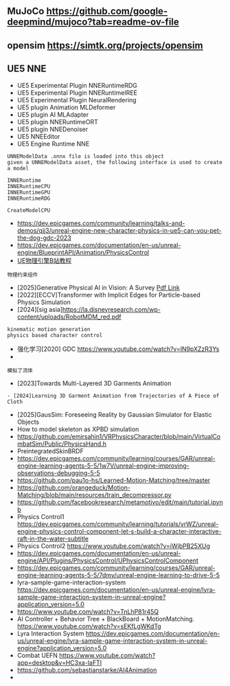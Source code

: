 ## MuJoCo https://github.com/google-deepmind/mujoco?tab=readme-ov-file
## opensim https://simtk.org/projects/opensim
## UE5 NNE
- UE5 Experimental Plugin NNERuntimeRDG
- UE5 Experimental Plugin NNERuntimeIREE
- UE5 Experimental Plugin NeuralRendering
- UE5 plugin Animation MLDeformer
- UE5 plugin AI MLAdapter
- UE5 plugin NNERuntimeORT
- UE5 plugin NNEDenoiser
- UE5 NNEEditor
- UE5 Engine Runtime NNE
```
UNNEModelData .onnx file is loaded into this object
given a UNNEModelData asset, the following interface is used to create a model

INNERuntime
INNERuntimeCPU
INNERuntimeGPU
INNERuntimeRDG

CreateModelCPU
```

- https://dev.epicgames.com/community/learning/talks-and-demos/qjj3/unreal-engine-new-character-physics-in-ue5-can-you-pet-the-dog-gdc-2023
- https://dev.epicgames.com/documentation/en-us/unreal-engine/BlueprintAPI/Animation/PhysicsControl
- [UE物理引擎B站教程](https://www.bilibili.com/video/BV1ym421372T?spm_id_from=333.788.videopod.sections&vd_source=8cfcd5a041c19f2f5777e1a8d78359f2)
```
物理约束组件

```





 
- [2025]Generative Physical AI in Vision: A Survey [Pdf Link](https://arxiv.org/pdf/2501.10928v2)
- [2022][ECCV]Transformer with Implicit Edges for Particle-based Physics Simulation
- [2024][sig asia]https://la.disneyresearch.com/wp-content/uploads/RobotMDM_red.pdf
```
kinematic motion generation
physics based character control
```
- 强化学习[2020] GDC https://www.youtube.com/watch?v=lN9pXZzR3Ys
- 
```
模拟了流体
```
- [2023]Towards Multi-Layered 3D Garments Animation
```
- [2024]Learning 3D Garment Animation from Trajectories of A Piece of Cloth
```
- [2025]GausSim: Foreseeing Reality by Gaussian Simulator for Elastic Objects
- How to model skeleton as XPBD simulation 
- https://github.com/emirsahin1/VRPhysicsCharacter/blob/main/VirtualCombatSim/Public/PhysicsHand.h
- PreintegratedSkinBRDF
- https://dev.epicgames.com/community/learning/courses/GAR/unreal-engine-learning-agents-5-5/1w7V/unreal-engine-improving-observations-debugging-5-5
- https://github.com/pau1o-hs/Learned-Motion-Matching/tree/master
- https://github.com/orangeduck/Motion-Matching/blob/main/resources/train_decompressor.py
- https://github.com/facebookresearch/metamotivo/edit/main/tutorial.ipynb
- Physics Control1 https://dev.epicgames.com/community/learning/tutorials/vrWZ/unreal-engine-physics-control-component-let-s-build-a-character-interactive-raft-in-the-water-subtitle
- Physics Control2 https://www.youtube.com/watch?v=iWjbPB25XUg
- https://dev.epicgames.com/documentation/en-us/unreal-engine/API/Plugins/PhysicsControl/UPhysicsControlComponent
- https://dev.epicgames.com/community/learning/courses/GAR/unreal-engine-learning-agents-5-5/7dmy/unreal-engine-learning-to-drive-5-5
- lyra-sample-game-interaction-system https://dev.epicgames.com/documentation/en-us/unreal-engine/lyra-sample-game-interaction-system-in-unreal-engine?application_version=5.0
- https://www.youtube.com/watch?v=TnLhP81r45Q
- AI Controller + Behavior Tree + BlackBoard + MotionMatching. https://www.youtube.com/watch?v=sEKfLgWKdTg
- Lyra Interaction System https://dev.epicgames.com/documentation/en-us/unreal-engine/lyra-sample-game-interaction-system-in-unreal-engine?application_version=5.0
- Combat UEFN https://www.youtube.com/watch?app=desktop&v=HC3xa-laFTI
- https://github.com/sebastianstarke/AI4Animation
- 
